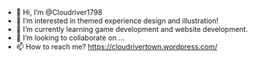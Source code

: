 - 👋 Hi, I’m @Cloudriver1798
- 👀 I’m interested in themed experience design and illustration! 
- 🌱 I’m currently learning game development and website development. 
- 💞️ I’m looking to collaborate on ...
- 📫 How to reach me? https://cloudrivertown.wordpress.com/

<!---
Cloudriver1798/Cloudriver1798 is a ✨ special ✨ repository because its `README.md` (this file) appears on your GitHub profile.
You can click the Preview link to take a look at your changes.
--->

